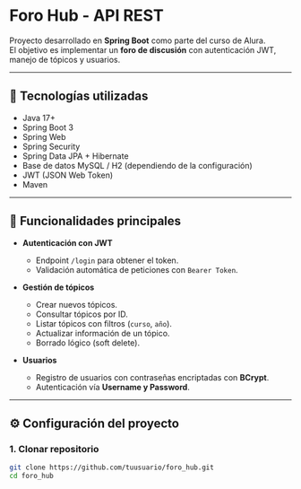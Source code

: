 # Foro Hub - API REST

Proyecto desarrollado en **Spring Boot** como parte del curso de Alura.  
El objetivo es implementar un **foro de discusión** con autenticación JWT, manejo de tópicos y usuarios.

---

## 🚀 Tecnologías utilizadas
- Java 17+
- Spring Boot 3
- Spring Web
- Spring Security
- Spring Data JPA + Hibernate
- Base de datos MySQL / H2 (dependiendo de la configuración)
- JWT (JSON Web Token)
- Maven

---

## 📌 Funcionalidades principales
- **Autenticación con JWT**
  - Endpoint `/login` para obtener el token.
  - Validación automática de peticiones con `Bearer Token`.

- **Gestión de tópicos**
  - Crear nuevos tópicos.
  - Consultar tópicos por ID.
  - Listar tópicos con filtros (`curso`, `año`).
  - Actualizar información de un tópico.
  - Borrado lógico (soft delete).

- **Usuarios**
  - Registro de usuarios con contraseñas encriptadas con **BCrypt**.
  - Autenticación vía **Username y Password**.

---

## ⚙️ Configuración del proyecto

### 1. Clonar repositorio
```bash
git clone https://github.com/tuusuario/foro_hub.git
cd foro_hub
